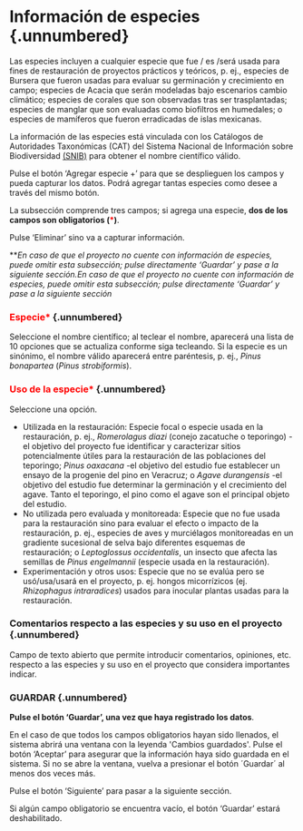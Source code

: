# Información de especies {.unnumbered}

Las especies incluyen a cualquier especie que fue / es /será usada para fines de restauración de proyectos prácticos y teóricos, p. ej., especies de Bursera que fueron usadas para evaluar su germinación y crecimiento en campo; especies de Acacia que serán modeladas bajo escenarios cambio climático; especies de corales que son observadas tras ser trasplantadas; especies de manglar que son evaluadas como biofiltros en humedales; o especies de mamíferos que fueron erradicadas de islas mexicanas.

La información de las especies está vinculada con los Catálogos de Autoridades Taxonómicas (CAT) del Sistema Nacional de Información sobre Biodiversidad [(SNIB)](www.snib.mx) para obtener el nombre científico válido. 

Pulse el botón ‘Agregar especie +’ para que se desplieguen los campos y pueda capturar los datos. Podrá agregar tantas especies como desee a través del mismo botón.

La subsección comprende tres campos; si agrega una especie, **dos de los campos son obligatorios (<span style="color:red">\*</span>)**. 

Pulse ‘Eliminar’ sino va a capturar información.

***En caso de que el proyecto no cuente con información de especies, puede omitir esta subsección; pulse directamente ‘Guardar’ y pase a la siguiente sección.*En caso de que el proyecto no cuente con información de especies, puede omitir esta subsección; pulse directamente ‘Guardar’ y pase a la siguiente sección**

### <span style="color:red">Especie\*</span> {.unnumbered}
Seleccione el nombre científico; al teclear el nombre, aparecerá una lista de 10 opciones que se actualiza conforme siga tecleando. Si la especie es un sinónimo, el nombre válido aparecerá entre paréntesis, p. ej., _Pinus bonapartea_ (_Pinus strobiformis_).


### <span style="color:red">Uso de la especie\*</span> {.unnumbered}
Seleccione una opción.

- Utilizada en la restauración: Especie focal o especie usada en la restauración, p. ej.,  _Romerolagus diazi_ (conejo zacatuche o teporingo) -el objetivo del proyecto fue identificar y caracterizar sitios potencialmente útiles para la restauración de las poblaciones del teporingo; _Pinus oaxacana_ -el objetivo del estudio fue establecer un ensayo de la progenie del pino en Veracruz; o _Agave durangensis_ -el objetivo del estudio fue determinar la germinación y el crecimiento del agave. Tanto el teporingo, el pino como el agave son el principal objeto del estudio.
- No utilizada pero evaluada y monitoreada: Especie que no fue usada para la restauración sino para evaluar el efecto o impacto de la restauración, p. ej., especies de aves y murciélagos monitoreadas en un gradiente sucesional de selva bajo diferentes esquemas de restauración; o _Leptoglossus occidentalis_, un insecto que afecta las semillas de _Pinus engelmannii_ (especie usada en la restauración).
- Experimentación y otros usos: Especie que no se evalúa pero se usó/usa/usará en el proyecto, p. ej. hongos micorrízicos (ej. _Rhizophagus intraradices_) usados para inocular plantas usadas para la restauración.

### Comentarios respecto a las especies y su uso en el proyecto {.unnumbered}
Campo de texto abierto que permite introducir comentarios, opiniones, etc. respecto a las especies y su uso en el proyecto que considera importantes indicar.


### GUARDAR {.unnumbered}

**Pulse el botón ‘Guardar’, una vez que haya registrado los datos**.

En el caso de que todos los campos obligatorios hayan sido llenados, el sistema abrirá una ventana con la leyenda 'Cambios guardados'. Pulse el botón ‘Aceptar’ para asegurar que la información haya sido guardada en el sistema. Si no se abre la ventana, vuelva a presionar el botón ´Guardar´ al menos dos veces más.

Pulse el botón ‘Siguiente’ para pasar a la siguiente sección. 

Si algún campo obligatorio se encuentra vacío, el botón ‘Guardar’ estará deshabilitado.


